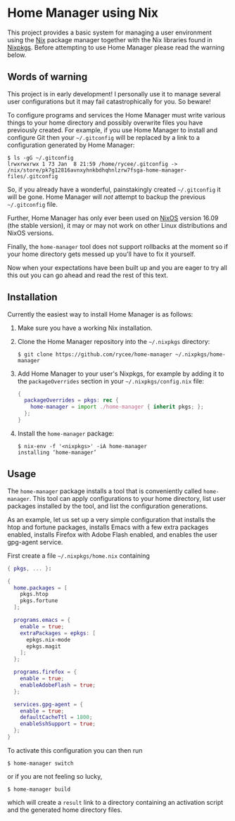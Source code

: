 Home Manager using Nix
======================

This project provides a basic system for managing a user environment
using the [Nix][] package manager together with the Nix libraries
found in [Nixpkgs][]. Before attempting to use Home Manager please
read the warning below.

Words of warning
----------------

This project is in early development! I personally use it to manage
several user configurations but it may fail catastrophically for you.
So beware!

To configure programs and services the Home Manager must write various
things to your home directory and possibly overwrite files you have
previously created. For example, if you use Home Manager to install
and configure Git then your `~/.gitconfig` will be replaced by a link
to a configuration generated by Home Manager:

```
$ ls -gG ~/.gitconfig
lrwxrwxrwx 1 73 Jan  8 21:59 /home/rycee/.gitconfig -> /nix/store/pk7g12816avnxyhnkbdhqhnlzrw7fsga-home-manager-files/.gitconfig
```

So, if you already have a wonderful, painstakingly created
`~/.gitconfig` it will be gone. Home Manager will _not_ attempt to
backup the previous `~/.gitconfig` file.

Further, Home Manager has only ever been used on [NixOS][] version
16.09 (the stable version), it may or may not work on other Linux
distributions and NixOS versions.

Finally, the `home-manager` tool does not support rollbacks at the
moment so if your home directory gets messed up you'll have to fix it
yourself.

Now when your expectations have been built up and you are eager to try
all this out you can go ahead and read the rest of this text.

Installation
------------

Currently the easiest way to install Home Manager is as follows:

 1. Make sure you have a working Nix installation.

 2. Clone the Home Manager repository into the `~/.nixpkgs` directory:

    ```
    $ git clone https://github.com/rycee/home-manager ~/.nixpkgs/home-manager
    ```

 3. Add Home Manager to your user's Nixpkgs, for example by adding it
    to the `packageOverrides` section in your `~/.nixpkgs/config.nix`
    file:

    ```nix
    {
      packageOverrides = pkgs: rec {
        home-manager = import ./home-manager { inherit pkgs; };
      };
    }
    ```

 4. Install the `home-manager` package:

    ```
    $ nix-env -f '<nixpkgs>' -iA home-manager
    installing ‘home-manager’
    ```

Usage
-----

The `home-manager` package installs a tool that is conveniently called
`home-manager`. This tool can apply configurations to your home
directory, list user packages installed by the tool, and list the
configuration generations.

As an example, let us set up a very simple configuration that installs
the htop and fortune packages, installs Emacs with a few extra
packages enabled, installs Firefox with Adobe Flash enabled, and
enables the user gpg-agent service.

First create a file `~/.nixpkgs/home.nix` containing

```nix
{ pkgs, ... }:

{
  home.packages = [
    pkgs.htop
    pkgs.fortune
  ];

  programs.emacs = {
    enable = true;
    extraPackages = epkgs: [
      epkgs.nix-mode
      epkgs.magit
    ];
  };

  programs.firefox = {
    enable = true;
    enableAdobeFlash = true;
  };

  services.gpg-agent = {
    enable = true;
    defaultCacheTtl = 1800;
    enableSshSupport = true;
  };
}
```

To activate this configuration you can then run

```
$ home-manager switch
```

or if you are not feeling so lucky,

```
$ home-manager build
```

which will create a `result` link to a directory containing an
activation script and the generated home directory files.

[Nix]: https://nixos.org/nix/
[NixOS]: https://nixos.org/
[Nixpkgs]: https://nixos.org/nixpkgs/
